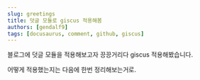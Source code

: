 ```yaml
---
slug: greetings
title: 덧글 모듈로 giscus 적용해봄
authors: [gendalf9]
tags: [docusaurus, comment, github, giscus]
---
```


블로그에 덧글 모듈을 적용해보고자 끙끙거리다 giscus 적용해봤습니다.

어떻게 적용했는지는 다음에 한번 정리해보는거로.